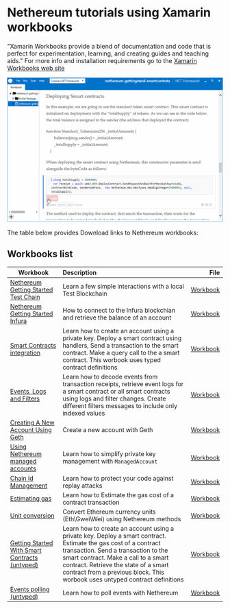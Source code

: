 # Nethereum tutorials using Xamarin workbooks

"Xamarin Workbooks provide a blend of documentation and code that is perfect for experimentation, learning, and creating guides and teaching aids." For more info and installation requirements go to the [Xamarin Workbooks web site]( https://developer.xamarin.com/guides/cross-platform/workbooks/)

![Workbook sample](screenshots/deploymentSample.gif)

The table below provides Download links to Nethereum workbooks:

## Workbooks list

| Workbook      | Description   | File |
| ------------- |:-------------| -----:|
|[Nethereum Getting Started Test Chain](nethereum-gettingstarted-testchain.workbook)|Learn a few simple interactions with a local Test Blockchain|[Workbook](nethereum-gettingstarted-testchain.workbook)|
|[Nethereum Getting Started Infura](nethereum-gettingstarted-infura.workbook)|How to connect to the Infura blockchian and retrieve the balance of an account|[Workbook](nethereum-gettingstarted-infura.workbook)|
[Smart Contracts integration](nethereum-smartcontrats-gettingstarted.workbook)|Learn how to create an account using a private key. Deploy a smart contract using handlers, Send a transaction to the smart contract. Make a query call to the a smart contract. This worbook uses typed contract definitions|[Workbook](nethereum-smartcontrats-gettingstarted.workbook)|
[Events, Logs and Filters](nethereum-events-gettingstarted.workbook)|Learn how to decode events from transaction receipts, retrieve event logs for a smart contract or all smart contracts using logs and filter changes. Create different filters messages to include only indexed values |[Workbook](nethereum-events-gettingstarted.workbook)|
|[Creating A New Account Using Geth](nethereum-creating-a-new-account-using-geth.workbook) |Create a new account with Geth |[Workbook](nethereum-creating-a-new-account-using-geth.workbook)|
|[Using Nethereum managed accounts](nethereum-managed-accounts.workbook/index.workbook)| Learn how to simplify private key management with `ManagedAccount`|[Workbook](nethereum-managed-accounts.workbook.zip)
|[Chain Id Management](Nethereum-ChainID-Management.worbook) |Learn how to protect your code against replay attacks|[Workbook](Nethereum-ChainID-Management.workbook)|
[Estimating gas](nethereum-estimating-gas.workbook/index.workbook) |Learn how to Estimate the gas cost of a contract transaction|[Workbook](nethereum-estimating-gas.workbook.zip)|
[Unit conversion](nethereum-converting-units.worbook)|Convert Ethereum currency units \(Eth\Gwei\Wei\) using Nethereum methods|[Workbook](nethereum-converting-units.workbook)|
|[Getting Started With Smart Contracts (untyped)](nethereum-smartcontrats-untyped.worbook) |Learn how to create an account using a private key. Deploy a smart contract. Estimate the gas cost of a contract transaction. Send a transaction to the smart contract. Make a call to a smart contract. Retrieve the state of a smart contract from a previous block. This worbook uses untyped contract definitions|[Workbook](nethereum-smartcontracts-untyped.workbook) |
[Events polling (untyped)](nethereum-eventdtos-getallchanges.workbook)|Learn how to poll events with Nethereum |[Workbook](nethereum-eventdtos-getallchanges.workbook)|

